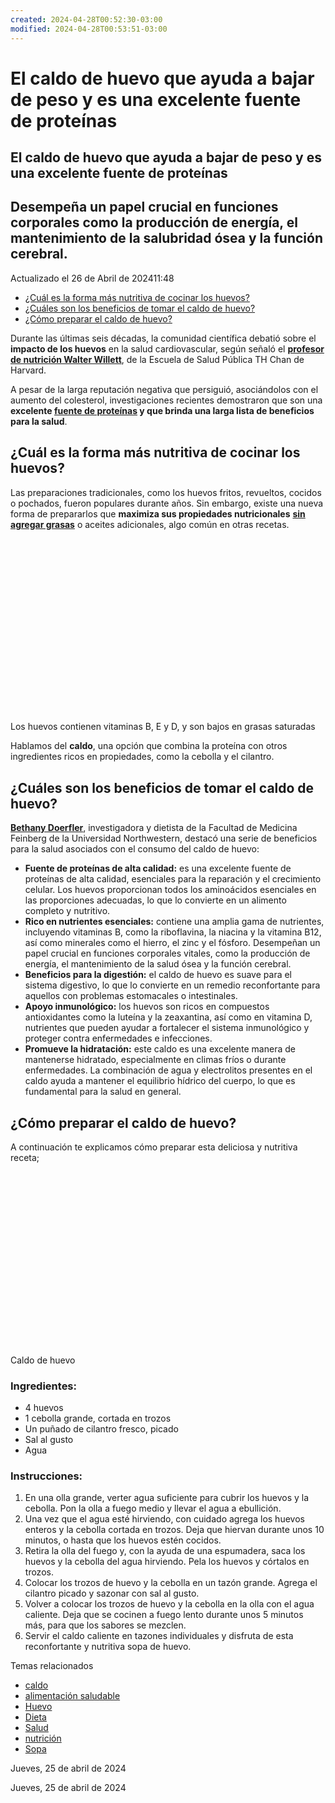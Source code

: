 ```yaml
---
created: 2024-04-28T00:52:30-03:00
modified: 2024-04-28T00:53:51-03:00
---
```


# El caldo de huevo que ayuda a bajar de peso y es una excelente fuente de proteínas

## El caldo de huevo que ayuda a bajar de peso y es una excelente fuente de proteínas

## Desempeña un papel crucial en funciones corporales como la producción de energía, el mantenimiento de la salubridad ósea y la función cerebral.

Actualizado el 26 de Abril de 202411:48

-   [¿Cuál es la forma más nutritiva de cocinar los huevos?](chrome-extension://pcmpcfapbekmbjjkdalcgopdkipoggdi/_generated_background_page.html#cual-es-la-forma-mas-nutritiva-de-cocinar-los-huevos)
-   [¿Cuáles son los beneficios de tomar el caldo de huevo?](chrome-extension://pcmpcfapbekmbjjkdalcgopdkipoggdi/_generated_background_page.html#cuales-son-los-beneficios-de-tomar-el-caldo-de-huevo)
-   [¿Cómo preparar el caldo de huevo?](chrome-extension://pcmpcfapbekmbjjkdalcgopdkipoggdi/_generated_background_page.html#como-preparar-el-caldo-de-huevo)

Durante las últimas seis décadas, la comunidad científica debatió sobre el **impacto de los huevos** en la salud cardiovascular, según señaló el [**profesor de nutrición Walter Willett**](https://www.cronista.com/clase/gourmet/cereal-para-agregar-al-yogurt-que-esta-repleto-de-fibra-potasio-hierro-y-baja-el-colesterol/), de la Escuela de Salud Pública TH Chan de Harvard. 

A pesar de la larga reputación negativa que persiguió, asociándolos con el aumento del colesterol, investigaciones recientes demostraron que son una **excelente [**fuente de proteínas**](https://www.cronista.com/clase/gourmet/cereal-para-agregar-al-yogurt-que-esta-repleto-de-fibra-potasio-hierro-y-baja-el-colesterol/) y que brinda una larga lista de beneficios para la salud**.

## ¿Cuál es la forma más nutritiva de cocinar los huevos?

Las preparaciones tradicionales, como los huevos fritos, revueltos, cocidos o pochados, fueron populares durante años. Sin embargo, existe una nueva forma de prepararlos que **maximiza sus propiedades nutricionales** [**sin agregar grasas**](https://www.cronista.com/clase/gourmet/cereal-para-agregar-al-yogurt-que-esta-repleto-de-fibra-potasio-hierro-y-baja-el-colesterol/) o aceites adicionales, algo común en otras recetas.

![](data:image/png;base64,iVBORw0KGgoAAAANSUhEUgAAArwAAAGDAQMAAADzsFHlAAAAA1BMVEUAAACnej3aAAAAAXRSTlMAQObYZgAAADhJREFUeJztwTEBAAAAwqD1T20MH6AAAAAAAAAAAAAAAAAAAAAAAAAAAAAAAAAAAAAAAAAAAAA4G4aLAAGDL4HEAAAAAElFTkSuQmCC)

Los huevos contienen vitaminas B, E y D, y son bajos en grasas saturadas

Hablamos del **caldo**, una opción que combina la proteína con otros ingredientes ricos en propiedades, como la cebolla y el cilantro. 

## ¿Cuáles son los beneficios de tomar el caldo de huevo?

[**Bethany Doerfler**](https://www.cronista.com/clase/gourmet/cereal-para-agregar-al-yogurt-que-esta-repleto-de-fibra-potasio-hierro-y-baja-el-colesterol/), investigadora y dietista de la Facultad de Medicina Feinberg de la Universidad Northwestern, destacó una serie de beneficios para la salud asociados con el consumo del caldo de huevo:

-   **Fuente de proteínas de alta calidad:** es una excelente fuente de proteínas de alta calidad, esenciales para la reparación y el crecimiento celular. Los huevos proporcionan todos los aminoácidos esenciales en las proporciones adecuadas, lo que lo convierte en un alimento completo y nutritivo.
-   **Rico en nutrientes esenciales:** contiene una amplia gama de nutrientes, incluyendo vitaminas B, como la riboflavina, la niacina y la vitamina B12, así como minerales como el hierro, el zinc y el fósforo. Desempeñan un papel crucial en funciones corporales vitales, como la producción de energía, el mantenimiento de la salud ósea y la función cerebral.
-   **Beneficios para la digestión:** el caldo de huevo es suave para el sistema digestivo, lo que lo convierte en un remedio reconfortante para aquellos con problemas estomacales o intestinales.
-   **Apoyo inmunológico:** los huevos son ricos en compuestos antioxidantes como la luteína y la zeaxantina, así como en vitamina D, nutrientes que pueden ayudar a fortalecer el sistema inmunológico y proteger contra enfermedades e infecciones.
-   **Promueve la hidratación:** este caldo es una excelente manera de mantenerse hidratado, especialmente en climas fríos o durante enfermedades. La combinación de agua y electrolitos presentes en el caldo ayuda a mantener el equilibrio hídrico del cuerpo, lo que es fundamental para la salud en general.

## ¿Cómo preparar el caldo de huevo?

A continuación te explicamos cómo preparar esta deliciosa y nutritiva receta;

![](data:image/png;base64,iVBORw0KGgoAAAANSUhEUgAAArwAAAGDAQMAAADzsFHlAAAAA1BMVEUAAACnej3aAAAAAXRSTlMAQObYZgAAADhJREFUeJztwTEBAAAAwqD1T20MH6AAAAAAAAAAAAAAAAAAAAAAAAAAAAAAAAAAAAAAAAAAAAA4G4aLAAGDL4HEAAAAAElFTkSuQmCC)

Caldo de huevo

### Ingredientes:

-   4 huevos
-   1 cebolla grande, cortada en trozos
-   Un puñado de cilantro fresco, picado
-   Sal al gusto
-   Agua

### Instrucciones:

1.  En una olla grande, verter agua suficiente para cubrir los huevos y la cebolla. Pon la olla a fuego medio y llevar el agua a ebullición.
2.  Una vez que el agua esté hirviendo, con cuidado agrega los huevos enteros y la cebolla cortada en trozos. Deja que hiervan durante unos 10 minutos, o hasta que los huevos estén cocidos.
3.  Retira la olla del fuego y, con la ayuda de una espumadera, saca los huevos y la cebolla del agua hirviendo. Pela los huevos y córtalos en trozos.
4.  Colocar los trozos de huevo y la cebolla en un tazón grande. Agrega el cilantro picado y sazonar con sal al gusto.
5.  Volver a colocar los trozos de huevo y la cebolla en la olla con el agua caliente. Deja que se cocinen a fuego lento durante unos 5 minutos más, para que los sabores se mezclen.
6.  Servir el caldo caliente en tazones individuales y disfruta de esta reconfortante y nutritiva sopa de huevo.

Temas relacionados

-   [caldo](chrome-extension://pcmpcfapbekmbjjkdalcgopdkipoggdi/tema/122047/)
-   [alimentación saludable](chrome-extension://pcmpcfapbekmbjjkdalcgopdkipoggdi/tema/alimentacion-saludable/)
-   [Huevo](chrome-extension://pcmpcfapbekmbjjkdalcgopdkipoggdi/tema/huevo/)
-   [Dieta](chrome-extension://pcmpcfapbekmbjjkdalcgopdkipoggdi/tema/dieta/)
-   [Salud](chrome-extension://pcmpcfapbekmbjjkdalcgopdkipoggdi/tema/salud/)
-   [nutrición](chrome-extension://pcmpcfapbekmbjjkdalcgopdkipoggdi/tema/nutricion/)
-   [Sopa](chrome-extension://pcmpcfapbekmbjjkdalcgopdkipoggdi/tema/sopa/)

Jueves, 25 de abril de 2024

Jueves, 25 de abril de 2024

![](data:image/png;base64,iVBORw0KGgoAAAANSUhEUgAAAoAAAAHgAQMAAAAPH06nAAAAA1BMVEUAAACnej3aAAAAAXRSTlMAQObYZgAAAD1JREFUeJztwQENAAAAwqD3T20ON6AAAAAAAAAAAAAAAAAAAAAAAAAAAAAAAAAAAAAAAAAAAAAAAAAA4M8Al+AAAfQ5dkcAAAAASUVORK5CYII=)

